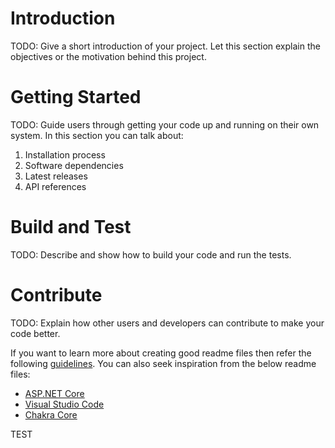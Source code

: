 # Introduction

TODO: Give a short introduction of your project. Let this section explain the objectives or the motivation behind this project.

# Getting Started

TODO: Guide users through getting your code up and running on their own system. In this section you can talk about:

1. Installation process
2. Software dependencies
3. Latest releases
4. API references

# Build and Test

TODO: Describe and show how to build your code and run the tests.

# Contribute

TODO: Explain how other users and developers can contribute to make your code better.

If you want to learn more about creating good readme files then refer the following [guidelines](https://docs.microsoft.com/en-us/azure/devops/repos/git/create-a-readme?view=azure-devops). You can also seek inspiration from the below readme files:

- [ASP.NET Core](https://github.com/aspnet/Home)
- [Visual Studio Code](https://github.com/Microsoft/vscode)
- [Chakra Core](https://github.com/Microsoft/ChakraCore)

TEST
